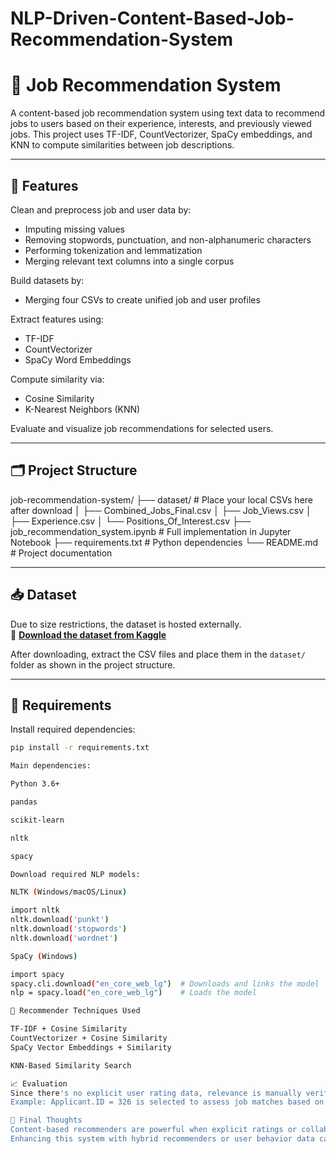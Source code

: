 # NLP-Driven-Content-Based-Job-Recommendation-System
# 📌 Job Recommendation System

A content-based job recommendation system using text data to recommend jobs to users based on their experience, interests, and previously viewed jobs. This project uses TF-IDF, CountVectorizer, SpaCy embeddings, and KNN to compute similarities between job descriptions.

---

## 🚀 Features

Clean and preprocess job and user data by:
- Imputing missing values
- Removing stopwords, punctuation, and non-alphanumeric characters
- Performing tokenization and lemmatization
- Merging relevant text columns into a single corpus

Build datasets by:
- Merging four CSVs to create unified job and user profiles

Extract features using:
- TF-IDF
- CountVectorizer
- SpaCy Word Embeddings

Compute similarity via:
- Cosine Similarity
- K-Nearest Neighbors (KNN)

Evaluate and visualize job recommendations for selected users.

---

## 🗂️ Project Structure

job-recommendation-system/
├── dataset/ # Place your local CSVs here after download
│ ├── Combined_Jobs_Final.csv
│ ├── Job_Views.csv
│ ├── Experience.csv
│ └── Positions_Of_Interest.csv
├── job_recommendation_system.ipynb # Full implementation in Jupyter Notebook
├── requirements.txt # Python dependencies
└── README.md # Project documentation


---

## 📥 Dataset

Due to size restrictions, the dataset is hosted externally.  
🔗 **[Download the dataset from Kaggle](https://www.kaggle.com/datasets/kandij/job-recommendation-datasets)**

After downloading, extract the CSV files and place them in the `dataset/` folder as shown in the project structure.

---

## 🧰 Requirements

Install required dependencies:


```bash
pip install -r requirements.txt

Main dependencies:

Python 3.6+

pandas

scikit-learn

nltk

spacy

Download required NLP models:

NLTK (Windows/macOS/Linux)

import nltk
nltk.download('punkt')
nltk.download('stopwords')
nltk.download('wordnet')

SpaCy (Windows)

import spacy
spacy.cli.download("en_core_web_lg")  # Downloads and links the model
nlp = spacy.load("en_core_web_lg")    # Loads the model

🧠 Recommender Techniques Used

TF-IDF + Cosine Similarity
CountVectorizer + Cosine Similarity
SpaCy Vector Embeddings + Similarity

KNN-Based Similarity Search

📈 Evaluation
Since there's no explicit user rating data, relevance is manually verified.
Example: Applicant.ID = 326 is selected to assess job matches based on job title and profile alignment.

📌 Final Thoughts
Content-based recommenders are powerful when explicit ratings or collaborative data are missing — like in many real-world job platforms.
Enhancing this system with hybrid recommenders or user behavior data can significantly improve personalization and accuracy.


